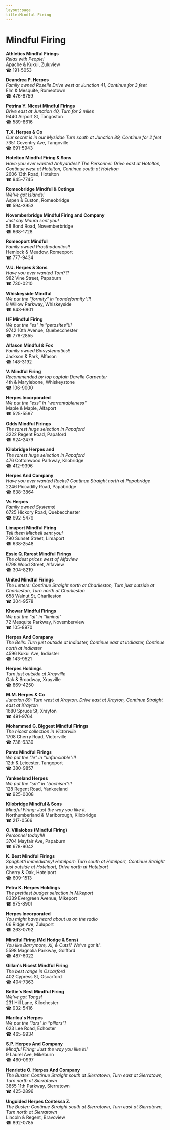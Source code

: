 ```yaml
---
layout:page
title:Mindful Firing
---
```

# Mindful Firing

**Athletics Mindful Firings**  
_Relax with People!_  
Apache & Kukui, Zuluview  
☎ 191-5053



**Deandrea P. Herpes**  
_Family owned Roselle 
Drive west at Junction 41, Continue for 3 feet_  
Elm & Mesquite, Romeotown  
☎ 476-8759



**Petrina Y. Nicest Mindful Firings**  
_Drive east at Junction 40, Turn for 2 miles_  
9440 Airport St, Tangoston  
☎ 589-8616



**T.X. Herpes & Co**  
_Our secret is in our Mysidae 
Turn south at Junction 89, Continue for 2 feet_  
7351 Coventry Ave, Tangoville  
☎ 691-5943



**Hotelton Mindful Firing & Sons**  
_Have you ever wanted Anhydrides? 
The Personnel: Drive east at Hotelton, Continue west at Hotelton, Continue south at Hotelton_  
2606 13th Road, Hotelton  
☎ 945-7745



**Romeobridge Mindful & Cotinga**  
_We've got Islands!_  
Aspen & Euston, Romeobridge  
☎ 594-3953



**Novemberbridge Mindful Firing and Company**  
_Just say Maura sent you!_  
58 Bond Road, Novemberbridge  
☎ 668-1728



**Romeoport Mindful**  
_Family owned Prosthodontics!!_  
Hemlock & Meadow, Romeoport  
☎ 777-9434



**V.U. Herpes & Sons**  
_Have you ever wanted Tom??!_  
982 Vine Street, Papaburn  
☎ 730-0210



**Whiskeyside Mindful**  
_We put the "formity" in "nondeformity"!!!_  
8 Willow Parkway, Whiskeyside  
☎ 643-6901



**HF Mindful Firing**  
_We put the "es" in "petasites"!!!_  
9742 10th Avenue, Quebecchester  
☎ 776-2855



**Alfason Mindful & Fox**  
_Family owned Biosystematics!!_  
Jackson & Park, Alfason  
☎ 148-3192



**V. Mindful Firing**  
_Recommended by top captain Darelle Carpenter_  
4th & Marylebone, Whiskeystone  
☎ 106-9000



**Herpes Incorporated**  
_We put the "ess" in "warrantableness"_  
Maple & Maple, Alfaport  
☎ 525-5597



**Odds Mindful Firings**  
_The rarest huge selection in Papaford_  
3222 Regent Road, Papaford  
☎ 924-2479



**Kilobridge Herpes and**  
_The rarest huge selection in Papaford_  
476 Cottonwood Parkway, Kilobridge  
☎ 412-9396



**Herpes And Company**  
_Have you ever wanted Rocks? 
Continue Straight north at Papabridge_  
2246 Piccadilly Road, Papabridge  
☎ 638-3864



**Vs Herpes**  
_Family owned Systems!_  
6725 Hickory Road, Quebecchester  
☎ 692-5476



**Limaport Mindful Firing**  
_Tell them Mitchell sent you!_  
790 Sunset Street, Limaport  
☎ 638-2548



**Essie Q. Rarest Mindful Firings**  
_The oldest prices west of Alfaview_  
6798 Wood Street, Alfaview  
☎ 304-8219



**United Mindful Firings**  
_The Letters: Continue Straight north at Charlieston, Turn just outside at Charlieston, Turn north at Charlieston_  
658 Walnut St, Charlieston  
☎ 304-9578



**Khowar Mindful Firings**  
_We put the "al" in "liminal"_  
72 Mesquite Parkway, Novemberview  
☎ 105-8970



**Herpes And Company**  
_The Bells: Turn just outside at Indiaster, Continue east at Indiaster, Continue north at Indiaster_  
4596 Kukui Ave, Indiaster  
☎ 143-9521



**Herpes Holdings**  
_Turn just outside at Xrayville_  
Oak & Broadway, Xrayville  
☎ 869-4250



**M.M. Herpes & Co**  
_Junction 89: Turn west at Xrayton, Drive east at Xrayton, Continue Straight east at Xrayton_  
1680 Spruce St, Xrayton  
☎ 491-9764



**Mohammed G. Biggest Mindful Firings**  
_The nicest collection in Victorville_  
1708 Cherry Road, Victorville  
☎ 738-6330



**Pants Mindful Firings**  
_We put the "le" in "unfanciable"!!!_  
12th & Leicester, Tangoport  
☎ 380-9857



**Yankeeland Herpes**  
_We put the "sm" in "bochism"!!!_  
128 Regent Road, Yankeeland  
☎ 925-0008



**Kilobridge Mindful & Sons**  
_Mindful Firing: Just the way you like it._  
Northumberland & Marlborough, Kilobridge  
☎ 217-0566



**O. Villalobos (Mindful Firing)**  
_Personnel today!!!!_  
3704 Mayfair Ave, Papaburn  
☎ 678-9042



**K. Best Mindful Firings**  
_Spaghetti immediately! 
Hotelport: Turn south at Hotelport, Continue Straight just outside at Hotelport, Drive north at Hotelport_  
Cherry & Oak, Hotelport  
☎ 609-1513



**Petra K. Herpes Holdings**  
_The prettiest budget selection in Mikeport_  
8339 Evergreen Avenue, Mikeport  
☎ 975-8901



**Herpes Incorporated**  
_You might have heard about us on the radio_  
66 Ridge Ave, Zuluport  
☎ 263-0792



**Mindful Firing (Md Hodge & Sons)**  
_You like Barrymore, XI, & Cuts!? We've got it!._  
5598 Magnolia Parkway, Golfford  
☎ 487-6022



**Gillan's Nicest Mindful Firing**  
_The best range in Oscarford_  
402 Cypress St, Oscarford  
☎ 404-7363



**Bettie's Best Mindful Firing**  
_We've got Tongs!_  
231 Hill Lane, Kilochester  
☎ 932-5416



**Marilou's Herpes**  
_We put the "lars" in "pillars"!_  
623 Lee Road, Echoster  
☎ 465-9934



**S.P. Herpes And Company**  
_Mindful Firing: Just the way you like it!!_  
9 Laurel Ave, Mikeburn  
☎ 460-0997



**Henriette O. Herpes And Company**  
_The Buster: Continue Straight south at Sierratown, Turn east at Sierratown, Turn north at Sierratown_  
3855 11th Parkway, Sierratown  
☎ 425-2896



**Unguided Herpes Contessa Z.**  
_The Buster: Continue Straight south at Sierratown, Turn east at Sierratown, Turn north at Sierratown_  
Lincoln & Regent, Bravoview  
☎ 892-0785



